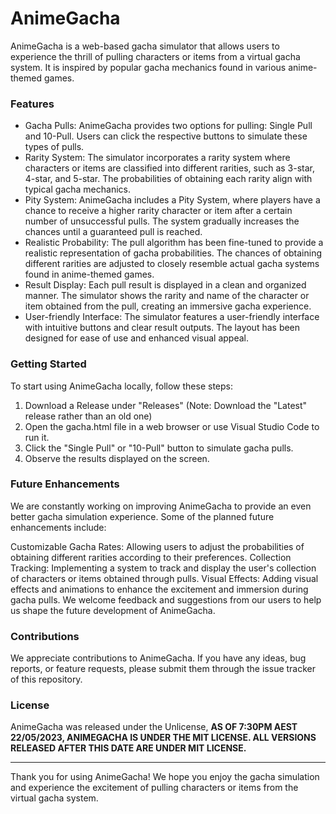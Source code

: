 # AnimeGacha
AnimeGacha is a web-based gacha simulator that allows users to experience the thrill of pulling characters or items from a virtual gacha system. It is inspired by popular gacha mechanics found in various anime-themed games.

### Features
- Gacha Pulls: AnimeGacha provides two options for pulling: Single Pull and 10-Pull. Users can click the respective buttons to simulate these types of pulls.
- Rarity System: The simulator incorporates a rarity system where characters or items are classified into different rarities, such as 3-star, 4-star, and 5-star.  The probabilities of obtaining each rarity align with typical gacha mechanics.
- Pity System: AnimeGacha includes a Pity System, where players have a chance to receive a higher rarity character or item after a certain number of unsuccessful pulls. The system gradually increases the chances until a guaranteed pull is reached.
- Realistic Probability: The pull algorithm has been fine-tuned to provide a realistic representation of gacha probabilities. The chances of obtaining different rarities are adjusted to closely resemble actual gacha systems found in anime-themed games.
- Result Display: Each pull result is displayed in a clean and organized manner. The simulator shows the rarity and name of the character or item obtained from the pull, creating an immersive gacha experience.
- User-friendly Interface: The simulator features a user-friendly interface with intuitive buttons and clear result outputs. The layout has been designed for ease of use and enhanced visual appeal.
### Getting Started
To start using AnimeGacha locally, follow these steps:

1. Download a Release under "Releases" (Note: Download the "Latest" release rather than an old one)
2. Open the gacha.html file in a web browser or use Visual Studio Code to run it.
3. Click the "Single Pull" or "10-Pull" button to simulate gacha pulls.
4. Observe the results displayed on the screen.
### Future Enhancements
We are constantly working on improving AnimeGacha to provide an even better gacha simulation experience. Some of the planned future enhancements include:

Customizable Gacha Rates: Allowing users to adjust the probabilities of obtaining different rarities according to their preferences.
Collection Tracking: Implementing a system to track and display the user's collection of characters or items obtained through pulls.
Visual Effects: Adding visual effects and animations to enhance the excitement and immersion during gacha pulls.
We welcome feedback and suggestions from our users to help us shape the future development of AnimeGacha.

### Contributions
We appreciate contributions to AnimeGacha. If you have any ideas, bug reports, or feature requests, please submit them through the issue tracker of this repository.

### License
AnimeGacha was released under the Unlicense, **AS OF 7:30PM AEST 22/05/2023, ANIMEGACHA IS UNDER THE MIT LICENSE. ALL VERSIONS RELEASED AFTER THIS DATE ARE UNDER MIT LICENSE.**
__________________________________________________
Thank you for using AnimeGacha! We hope you enjoy the gacha simulation and experience the excitement of pulling characters or items from the virtual gacha system.
